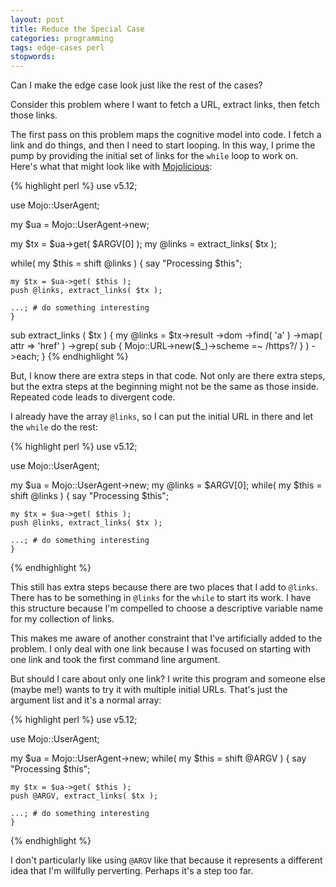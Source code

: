 ```yaml
---
layout: post
title: Reduce the Special Case
categories: programming
tags: edge-cases perl
stopwords:
---
```


Can I make the edge case look just like the rest of the cases?

Consider this problem where I want to fetch a URL, extract links, then fetch those links.

The first pass on this problem maps the cognitive model into code. I fetch a link and do things, and then I need to start looping. In this way, I prime the pump by providing the initial set of links for the `while` loop to work on. Here's what that might look like with [Mojolicious](http://mojolicious.org):

{% highlight perl %}
use v5.12;

use Mojo::UserAgent;

my $ua = Mojo::UserAgent->new;

my $tx = $ua->get( $ARGV[0] );
my @links = extract_links( $tx );

while( my $this = shift @links ) {
    say "Processing $this";

    my $tx = $ua->get( $this );
    push @links, extract_links( $tx );

    ...; # do something interesting
    }

sub extract_links ( $tx ) {
    my @links = $tx->result
        ->dom
        ->find( 'a' )
        ->map( attr => 'href' )
        ->grep( sub { Mojo::URL->new($_)->scheme =~ /https?/ } )
        ->each;
    }
{% endhighlight %}

But, I know there are extra steps in that code. Not only are there extra steps, but the extra steps at the beginning might not be the same as those inside. Repeated code leads to divergent code.

I already have the array `@links`, so I can put the initial URL in there and let the `while` do the rest:

{% highlight perl %}
use v5.12;

use Mojo::UserAgent;

my $ua = Mojo::UserAgent->new;
my @links = $ARGV[0];
while( my $this = shift @links ) {
    say "Processing $this";

    my $tx = $ua->get( $this );
    push @links, extract_links( $tx );

    ...; # do something interesting
    }

{% endhighlight %}

This still has extra steps because there are two places that I add to `@links`. There has to be something in `@links` for the `while` to start its work. I have this structure because I'm compelled to choose a descriptive variable name for my collection of links.

This makes me aware of another constraint that I've artificially added to the problem. I only deal with one link because I was focused on starting with one link and took the first command line argument.

But should I care about only one link? I write this program and someone else (maybe me!) wants to try it with multiple initial URLs. That's just the argument list and it's a normal array:

{% highlight perl %}
use v5.12;

use Mojo::UserAgent;

my $ua = Mojo::UserAgent->new;
while( my $this = shift @ARGV ) {
    say "Processing $this";

    my $tx = $ua->get( $this );
    push @ARGV, extract_links( $tx );

    ...; # do something interesting
    }

{% endhighlight %}

I don't particularly like using `@ARGV` like that because it represents a different idea that I'm willfully perverting. Perhaps it's a step too far.
